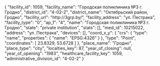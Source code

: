 {
    "facility_id": 1059,
    "facility_name": "Городская поликлиника №3 г. Гродно",
    "district_id": "4-02-2",
    "district_name": "Октябрьский район, Гродно",
    "facility_url": "http:\/\/3grp.by\/",
    "facility_address": "ул. Пестрака",
    "facility_type": "0",
    "ap_1": "4",
    "name": "Городская поликлиника №3 г. Гродно",
    "state": "private institution",
    "stats": [],
    "med_id": 10215022,
    "address": "ул. Пестрака",
    "devices": [],
    "coord_x_y": {
        "crs": {
            "type": "name",
            "properties": {
                "name": "EPSG:4326"
            }
        },
        "type": "Point",
        "coordinates": [
            23.8329,
            53.6728
        ]
    },
    "place_name": "Гродно",
    "place_type": "city",
    "localties_key": 87,
    "year_of_closing": null,
    "year_of_opening": "1983",
    "healthcare_facility_key": 1059,
    "administrative_division_id": "4-02-2"
}